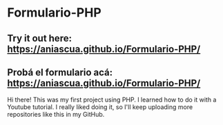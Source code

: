 # Formulario-PHP 

## Try it out here: https://aniascua.github.io/Formulario-PHP/

## Probá el formulario acá: https://aniascua.github.io/Formulario-PHP/

Hi there! This was my first project using PHP. I learned how to do it with a Youtube tutorial. I really liked doing it, so I'll keep uploading more repositories like this in my GitHub.
